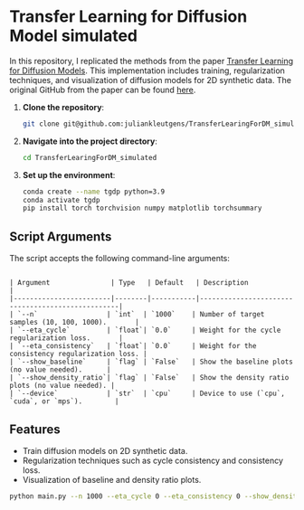 # Transfer Learning for Diffusion Model simulated

In this repository, I replicated the methods from the paper [Transfer Learning for Diffusion Models](https://arxiv.org/abs/2405.16876). This implementation includes training, regularization techniques, and visualization of diffusion models for 2D synthetic data. The original GitHub from the paper can be found [here](https://github.com/YiDongOuYang/Transfer-Learning-for-Diffusion-Models).

1. **Clone the repository**:
   ```bash
   git clone git@github.com:juliankleutgens/TransferLearingForDM_simulated.git
   ```

2. **Navigate into the project directory**:
   ```bash
   cd TransferLearingForDM_simulated
   ```

3. **Set up the environment**:
   ```bash
   conda create --name tgdp python=3.9
   conda activate tgdp
   pip install torch torchvision numpy matplotlib torchsummary
   ```

   

## Script Arguments

The script accepts the following command-line arguments:
```

| Argument               | Type   | Default   | Description                                      |
|------------------------|--------|-----------|--------------------------------------------------|
| `--n`                 | `int`  | `1000`    | Number of target samples (10, 100, 1000).       |
| `--eta_cycle`         | `float`| `0.0`     | Weight for the cycle regularization loss.       |
| `--eta_consistency`   | `float`| `0.0`     | Weight for the consistency regularization loss. |
| `--show_baseline`     | `flag` | `False`   | Show the baseline plots (no value needed).      |
| `--show_density_ratio`| `flag` | `False`   | Show the density ratio plots (no value needed). |
| `--device`            | `str`  | `cpu`     | Device to use (`cpu`, `cuda`, or `mps`).        |

```



## Features

- Train diffusion models on 2D synthetic data.
- Regularization techniques such as cycle consistency and consistency loss.
- Visualization of baseline and density ratio plots.

```bash
python main.py --n 1000 --eta_cycle 0 --eta_consistency 0 --show_density_ratio --device cpu
```

